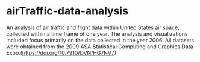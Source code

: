 # airTraffic-data-analysis

An analysis of air traffic and flight data within United States air space, collected within a time frame of one year. The analysis and visualizations included focus primarily on the
data collected in the year 2006. All datasets were obtained from the 2009 ASA Statistical Computing and Graphics Data Expo.(https://doi.org/10.7910/DVN/HG7NV7)   

